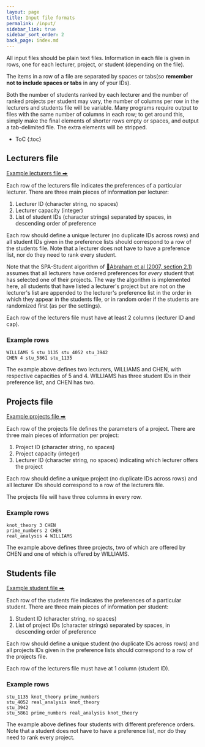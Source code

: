 ```yaml
---
layout: page
title: Input file formats
permalink: /input/
sidebar_link: true
sidebar_sort_order: 2
back_page: index.md
---
```



All input files should be plain text files. Information in each file is given in rows, one for each lecturer, project, or student (depending on the file).

The items in a row of a file are separated by spaces or tabs(so **remember not to include spaces or tabs** in any of your IDs).

Both the number of students ranked by each lecturer and the number of ranked projects per student may vary, the number of columns per row in the lecturers and students file will be variable. Many programs require output to files with the same number of columns in each row; to get around this, simply make the final elements of shorter rows empty or spaces, and output a tab-delimited file. The extra elements will be stripped. 

* ToC
{:toc}




## Lecturers file

<a href="https://github.com/richarddmorey/studentProjectAllocation/blob/master/R/studentAllocation/inst/examples/original/lecturers.txt" target="_blank">Example lecturers file &#11157;</a>

Each row of the lecturers file indicates the preferences of a particular lecturer. There are three main pieces of information per lecturer:

1. Lecturer ID (character string, no spaces)
2. Lecturer capacity (integer)
3. List of student IDs (character strings) separated by spaces, in descending order of preference

Each row should define a unique lecturer (no duplicate IDs across rows) and all student IDs given in the preference lists should correspond to a row of the students file. Note that a lecturer does not have to have a preference list, nor do they need to rank every student.

Note that the SPA-Student algorithm of <a href="http://eprints.gla.ac.uk/3439/" target="_blank">&#128196;Abraham et al (2007, section 2.1)</a> assumes that all lecturers have ordered preferences for *every* student that has selected one of their projects. The way the algorithm is implemented here, all students that have listed a lecturer's project but are not on the lecturer's list are appended to the lecturer's preference list in the order in which they appear in the students file, or in random order if the students are randomized first (as per the settings).

Each row of the lecturers file must have at least 2 columns (lecturer ID and cap).

### Example rows

```
WILLIAMS 5 stu_1135 stu_4052 stu_3942
CHEN 4 stu_5861 stu_1135
```

The example above defines two lecturers, WILLIAMS and CHEN, with respective capacities of 5 and 4. WILLIAMS has three student IDs in their preference list, and CHEN has two.


## Projects file


<a href="https://github.com/richarddmorey/studentProjectAllocation/blob/master/R/studentAllocation/inst/examples/original/projects.txt" target="_blank">Example projects file &#11157;</a>

Each row of the projects file defines the parameters of a project. There are three main pieces of information per project:



1. Project ID (character string, no spaces)
2. Project capacity (integer)
3. Lecturer ID (character string, no spaces) indicating which lecturer offers the project


Each row should define a unique project (no duplicate IDs across rows) and all lecturer IDs should correspond to a row of the lecturers file.

The projects file will have three columns in every row.

### Example rows

```
knot_theory 3 CHEN
prime_numbers 2 CHEN
real_analysis 4 WILLIAMS
```

The example above defines three projects, two of which are offered by CHEN and one of which is offered by WILLIAMS.

## Students file

<a href="https://github.com/richarddmorey/studentProjectAllocation/blob/master/R/studentAllocation/inst/examples/original/students.txt" target="_blank">Example student file &#11157;</a>

Each row of the students file indicates the preferences of a particular student. There are three main pieces of information per student:


1. Student ID (character string, no spaces)
2. List of project IDs (character strings) separated by spaces, in descending order of preference

Each row should define a unique student (no duplicate IDs across rows) and all projects IDs given in the preference lists should correspond to a row of the projects file.

Each row of the lecturers file must have at 1 column (student ID).

### Example rows

```
stu_1135 knot_theory prime_numbers
stu_4052 real_analysis knot_theory
stu_3942
stu_5861 prime_numbers real_analysis knot_theory
```

The example above defines four students with different preference orders. Note that a student does not have to have a preference list, nor do they need to rank every project.